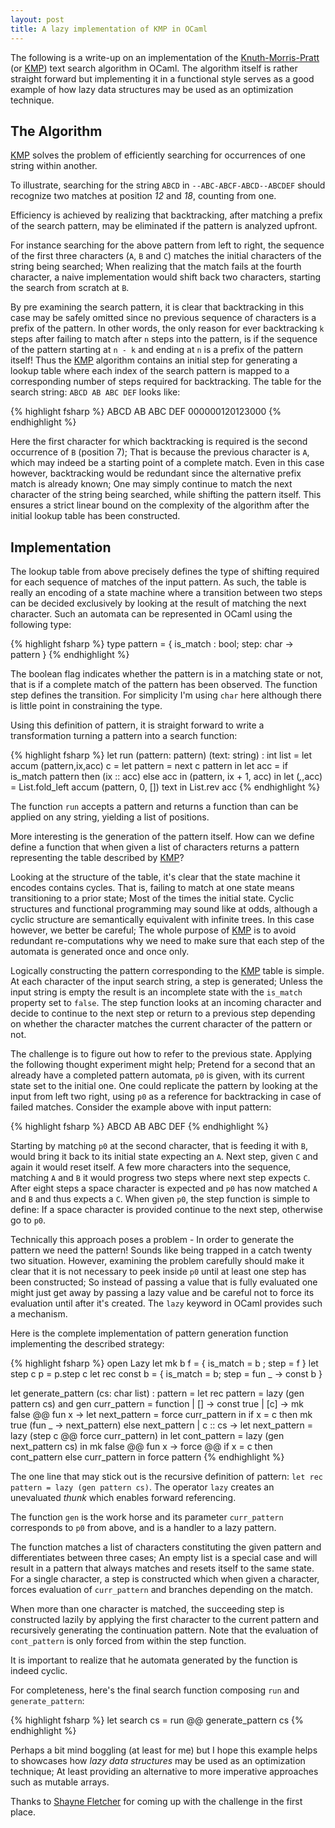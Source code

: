 ```yaml
---
layout: post
title: A lazy implementation of KMP in OCaml
---
```

The following is a write-up on an implementation of the [Knuth-Morris-Pratt]
(or [KMP]) text search algorithm in OCaml.  The algorithm itself is rather
straight forward but implementing it in a functional style serves as a good
example of how lazy data structures may be used as an optimization technique.

## The Algorithm

[KMP] solves the problem of efficiently searching for occurrences of one
string within another.

To illustrate, searching for the string `ABCD` in `--ABC-ABCF-ABCD--ABCDEF`
should recognize two matches at position *12* and *18*, counting from one.

Efficiency is achieved by realizing that backtracking, after matching
a prefix of the search pattern, may be eliminated if the pattern is analyzed upfront.

For instance searching for the above pattern from left to right, the sequence of the first
three characters (`A`, `B` and `C`) matches the initial characters of the string being
searched; When realizing that the match fails at the fourth character, a naive
implementation would shift back two characters, starting the search from scratch at
`B`.

By pre examining the search pattern, it is clear that backtracking in this
case may be safely omitted since no previous sequence of characters is a
prefix of the pattern. In other words, the only reason for ever backtracking
`k` steps after failing to match after `n` steps into the pattern, is if the
sequence of the pattern starting at `n - k` and ending at `n` is a prefix of
the pattern itself! Thus the [KMP] algorithm contains an initial step for
generating a lookup table where each index of the search pattern is mapped to
a corresponding number of steps required for backtracking. The table for the
search string: `ABCD AB ABC DEF` looks like:

{% highlight fsharp %}
ABCD AB ABC DEF
000000120123000
{% endhighlight %}

Here the first character for which backtracking is required is the second
occurrence of `B` (position 7); That is because the previous character is `A`,
which may indeed be a starting point of a complete match.  Even in this case
however, backtracking would be redundant since the alternative prefix match is
already known; One may simply continue to match the next character of the
string being searched, while shifting the pattern itself.  This ensures a
strict linear bound on the complexity of the algorithm after the initial
lookup table has been constructed.


## Implementation

The lookup table from above precisely defines the type of shifting required
for each sequence of matches of the input pattern. As such, the table is
really an encoding of a state machine where a transition between two steps can
be decided exclusively by looking at the result of matching the next
character. Such an automata can be represented in OCaml using the following
type:

{% highlight fsharp %}
type pattern = { is_match : bool; step: char -> pattern }
{% endhighlight %}

The boolean flag indicates whether the pattern is in a matching state or not,
that is if a complete match of the pattern has been observed.  The function
step defines the transition. For simplicity I'm using `char` here although
there is little point in constraining the type.

Using this definition of pattern, it is straight forward to
write a transformation turning a pattern into a search function:

{% highlight fsharp %}
let run (pattern: pattern) (text: string) : int list =
  let accum (pattern,ix,acc) c =
    let pattern = next c pattern in
    let acc = if is_match pattern then (ix :: acc) else acc in
    (pattern, ix + 1, acc)
  in
  let (_,_,acc) = List.fold_left accum (pattern, 0, []) text in
  List.rev acc
{% endhighlight %}

The function `run` accepts a pattern and returns a function than can be
applied on any string, yielding a list of positions.

More interesting is the generation of the pattern itself. How can we define
define a function that when given a list of characters returns a pattern
representing the table described by [KMP]?

Looking at the structure of the table, it's clear that the state machine it
encodes contains cycles. That is, failing to match at one state means
transitioning to a prior state; Most of the times the initial state.  Cyclic
structures and functional programming may sound like at odds, although a
cyclic structure are semantically equivalent with infinite trees.  In this
case however, we better be careful; The whole purpose of [KMP] is to avoid
redundant re-computations why we need to make sure that each step of the
automata is generated once and once only.

Logically constructing the pattern corresponding to the [KMP] table is simple.
At each character of the input search string, a step is generated; Unless the
input string is empty the result is an incomplete state with the `is_match`
property set to `false`. The step function looks at an incoming character and
decide to continue to the next step or return to a previous step depending on
whether the character matches the current character of the pattern or not. 

The challenge is to figure out how to refer to the previous state. Applying
the following thought experiment might help; Pretend for a second that an
already have a completed pattern automata, `p0` is given, with its current
state set to the initial one. One could replicate the pattern by
looking at the input from left two right, using `p0` as a reference for
backtracking in case of failed matches. Consider the example above with input
pattern:

{% highlight fsharp %}
ABCD AB ABC DEF
{% endhighlight %}

Starting by matching `p0` at the second character, that is feeding it
with `B`, would bring it back to its initial state expecting an `A`. Next
step, given `C` and again it would reset itself. A few more characters into
the sequence, matching `A` and `B` it would progress two steps where next step
expects `C`.  After eight steps a space character is expected and `p0` has now
matched `A` and `B` and thus expects a `C`.  When given `p0`, the step
function is simple to define: If a space character is provided continue to the
next step, otherwise go to `p0`.

Technically this approach poses a problem - In order to generate the pattern
we need the pattern! Sounds like being trapped in a catch twenty two
situation.  However, examining the problem carefully should make it clear that
it is not necessary to peek inside `p0` until at least one step has been
constructed; So instead of passing a value that is fully evaluated one might
just get away by passing a lazy value and be careful not to force its
evaluation until after it's created.  The `lazy` keyword in OCaml provides
such a mechanism.

Here is the complete implementation of pattern generation function 
implementing the described strategy:

{% highlight fsharp %}
open Lazy
let mk b f = { is_match = b ; step = f }
let step c p = p.step c
let rec const b = { is_match = b; step = fun _ -> const b }

let generate_pattern (cs: char list) : pattern =
  let rec pattern = lazy (gen pattern cs)
  and gen curr_pattern = function 
    | []                ->
      const true
    | [c]               ->
      mk false @@ fun x ->
        let next_pattern = force curr_pattern in
        if x = c then 
          mk true (fun _ -> next_pattern) 
        else 
          next_pattern
    | c :: cs           ->
      let next_pattern = lazy (step c @@ force curr_pattern) in
      let cont_pattern = lazy (gen next_pattern cs) in
      mk false @@ fun x ->
        force @@ if x = c then cont_pattern else curr_pattern
  in
  force pattern
{% endhighlight %}

The one line that may stick out is the recursive definition of pattern: `let
rec pattern = lazy (gen pattern cs)`.  The operator `lazy` creates an
unevaluated *thunk* which enables forward referencing. 

The function `gen` is the work horse and its parameter `curr_pattern`
corresponds to `p0` from above, and is a handler to a lazy pattern. 

The function matches a list of characters constituting the given pattern and
differentiates between three cases; An empty list is a special case and will
result in  a pattern that always matches and resets itself to the same state.
For a single character, a step is constructed which when given a character,
forces evaluation of `curr_pattern` and branches depending on the match.

When more than one character is matched, the succeeding step is constructed
lazily by applying the first character to the current pattern and recursively
generating the continuation pattern. Note that the evaluation of
`cont_pattern` is only forced from within the step function.

It is important to realize that he automata generated by the function is indeed cyclic.

For completeness, here's the final search function composing `run` and `generate_pattern`:

{% highlight fsharp %}
let search cs = run @@ generate_pattern cs
{% endhighlight %}

Perhaps a bit mind boggling (at least for me) but I hope this example helps to
showcases how *lazy data structures* may be used as an optimization technique;
At least providing an alternative to more imperative approaches such as
mutable arrays.

Thanks to [Shayne Fletcher] for coming up with the challenge in the first place.
 
[KMP]:https://en.wikipedia.org/wiki/Knuth%E2%80%93Morris%E2%80%93Pratt_algorithm
[Knuth-Morris-Pratt]:https://en.wikipedia.org/wiki/Knuth%E2%80%93Morris%E2%80%93Pratt_algorithm
[Shayne Fletcher]:http://blog.shaynefletcher.org/

